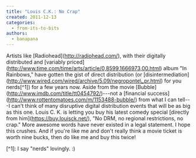 ```yaml
---
title: "Louis C.K.: No Crap"
created: 2011-12-13
categories: 
  - from-its-to-bits
authors: 
  - banapana
---
```


Artists like \[Radiohead\](http://radiohead.com/), with their digitally distributed and \[variably priced\](http://www.time.com/time/arts/article/0,8599,1666973,00.html) album "In Rainbows," have gotten the gist of direct distribution (or \[disintermediation\](http://www.wired.com/wired/archive/5.09/negroponte\_pr.html) for you nerds\[^1\]) for a few years now. Aside from the movie \[Bubble\](http://www.imdb.com/title/tt0454792/)---not a \[financial success\](http://www.rottentomatoes.com/m/1153488-bubble/) from what I can tell---I can't think of many disruptive digital distribution events that will be as big as this one. Louis C. K. is letting you buy his latest comedy special \[directly from him\](https://buy.louisck.net/), "No DRM, no regional restrictions, no crap." More awesome words have never existed in a legal statement. I hope this crushes. And if you're like me and don't really think a movie ticket is worth nine bucks, then do like me and buy this twice!

\[^1\]: I say "nerds" lovingly. :)
